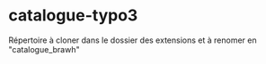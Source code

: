 # catalogue-typo3

Répertoire à cloner dans le dossier des extensions et à renomer en  "catalogue_brawh"
